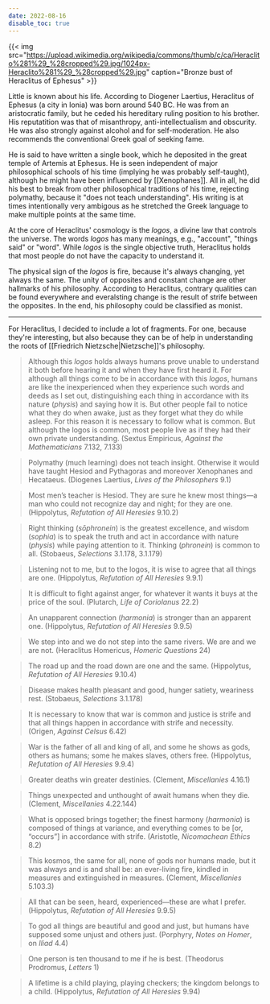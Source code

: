```yaml
---
date: 2022-08-16
disable_toc: true
---
```


{{< img src="https://upload.wikimedia.org/wikipedia/commons/thumb/c/ca/Heraclito%281%29_%28cropped%29.jpg/1024px-Heraclito%281%29_%28cropped%29.jpg" caption="Bronze bust of Heraclitus of Ephesus" >}}

Little is known about his life. According to Diogener Laertius, Heraclitus of Ephesus (a city in Ionia) was born around 540 BC. He was from an aristocratic family, but he ceded his hereditary ruling position to his brother. His reputatition was that of misanthropy, anti-intellectualism and obscurity. He was also strongly against alcohol and for self-moderation. He also recommends the conventional Greek goal of seeking fame.

He is said to have written a single book, which he deposited in the great temple of Artemis at Ephesus. He is seen independent of major philosophical schools of his time (implying he was probably self-taught), although he might have been influenced by [[Xenophanes]]. All in all, he did his best to break from other philosophical traditions of his time, rejecting polymathy, because it "does not teach understanding". His writing is at times intentionally very ambigous as he stretched the Greek language to make multiple points at the same time.

At the core of Heraclitus' cosmology is the *logos*, a divine law that controls the universe. The words *logos* has many meanings, e.g., "account", "things said" or "word". While *logos* is the single objective truth, Heraclitus holds that most people do not have the capacity to understand it.

The physical sign of the *logos* is fire, because it's always changing, yet always the same. The unity of opposites and constant change are other hallmarks of his philosophy. According to Heraclitus, contrary qualities can be found everywhere and everalsting change is the result of strife between the opposites. In the end, his philosophy could be classified as monist.

---

For Heraclitus, I decided to include a lot of fragments. For one, because they're interesting, but also because they can be of help in understanding the roots of [[Friedrich Nietzsche|Nietzsche]]'s philosophy.

> Although this *logos* holds always humans prove unable to understand it both before hearing it and when they have first heard it. For although all things come to be in accordance with this *logos*, humans are like the inexperienced when they experience such words and deeds as I set out, distinguishing each thing in accordance with its nature (*physis*) and saying how it is. But other people fail to notice what they do when awake, just as they forget what they do while asleep. For this reason it is necessary to follow what is common. But although the logos is common, most people live as if they had their own private understanding. (Sextus Empiricus, *Against the Mathematicians* 7.132, 7.133)

> Polymathy (much learning) does not teach insight. Otherwise it would have taught Hesiod and Pythagoras and moreover Xenophanes and Hecataeus. (Diogenes Laertius, *Lives of the Philosophers* 9.1)

> Most men’s teacher is Hesiod. They are sure he knew most things—a man who could not recognize day and night; for they are one. (Hippolytus, *Refutation of All Heresies* 9.10.2)

> Right thinking (*sōphronein*) is the greatest excellence, and wisdom (*sophia*) is to speak the truth and act in accordance with nature (*physis*) while paying attention to it. Thinking (*phronein*) is common to all. (Stobaeus, *Selections* 3.1.178, 3.1.179)

> Listening not to me, but to the logos, it is wise to agree that all things are one. (Hippolytus, *Refutation of All Heresies* 9.9.1)

> It is difficult to fight against anger, for whatever it wants it buys at the price of the soul. (Plutarch, *Life of Coriolanus* 22.2)

> An unapparent connection (*harmonia*) is stronger than an apparent one. (Hippolytus, *Refutation of All Heresies* 9.9.5)

> We step into and we do not step into the same rivers. We are and we are not. (Heraclitus Homericus, *Homeric Questions* 24)

> The road up and the road down are one and the same. (Hippolytus, *Refutation of All Heresies* 9.10.4)

> Disease makes health pleasant and good, hunger satiety, weariness rest. (Stobaeus, *Selections* 3.1.178)

>  It is necessary to know that war is common and justice is strife and that all things happen in accordance with strife and necessity. (Origen, *Against Celsus* 6.42)

> War is the father of all and king of all, and some he shows as gods, others as humans; some he makes slaves, others free. (Hippolytus, *Refutation of All Heresies* 9.9.4)

> Greater deaths win greater destinies. (Clement, *Miscellanies* 4.16.1)

> Things unexpected and unthought of await humans when they die. (Clement, *Miscellanies* 4.22.144)

> What is opposed brings together; the finest harmony (*harmonia*) is composed of things at variance, and everything comes to be [or, “occurs”] in accordance with strife. (Aristotle, *Nicomachean Ethics* 8.2)

>  This kosmos, the same for all, none of gods nor humans made, but it was always and is and shall be: an ever-living fire, kindled in measures and extinguished in measures. (Clement, *Miscellanies* 5.103.3)

> All that can be seen, heard, experienced—these are what I prefer. (Hippolytus, *Refutation of All Heresies* 9.9.5)

> To god all things are beautiful and good and just, but humans have supposed some unjust and others just. (Porphyry, *Notes on Homer*, on *Iliad* 4.4)

> One person is ten thousand to me if he is best. (Theodorus Prodromus, *Letters* 1)

> A lifetime is a child playing, playing checkers; the kingdom belongs to a child. (Hippolytus, *Refutation of All Heresies* 9.94)